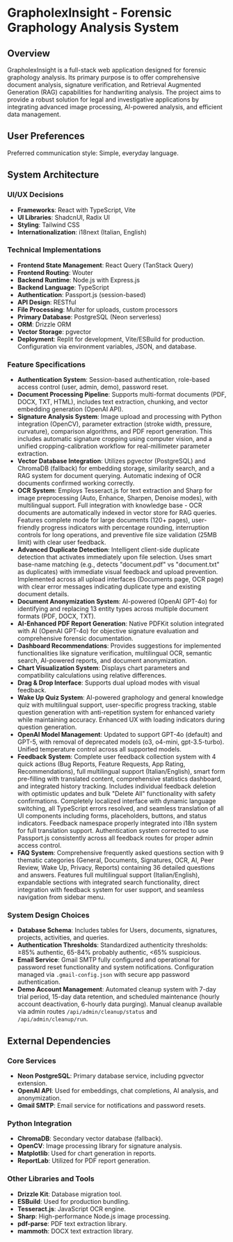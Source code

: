 # GrapholexInsight - Forensic Graphology Analysis System

## Overview
GrapholexInsight is a full-stack web application designed for forensic graphology analysis. Its primary purpose is to offer comprehensive document analysis, signature verification, and Retrieval Augmented Generation (RAG) capabilities for handwriting analysis. The project aims to provide a robust solution for legal and investigative applications by integrating advanced image processing, AI-powered analysis, and efficient data management.

## User Preferences
Preferred communication style: Simple, everyday language.

## System Architecture

### UI/UX Decisions
- **Frameworks**: React with TypeScript, Vite
- **UI Libraries**: ShadcnUI, Radix UI
- **Styling**: Tailwind CSS
- **Internationalization**: i18next (Italian, English)

### Technical Implementations
- **Frontend State Management**: React Query (TanStack Query)
- **Frontend Routing**: Wouter
- **Backend Runtime**: Node.js with Express.js
- **Backend Language**: TypeScript
- **Authentication**: Passport.js (session-based)
- **API Design**: RESTful
- **File Processing**: Multer for uploads, custom processors
- **Primary Database**: PostgreSQL (Neon serverless)
- **ORM**: Drizzle ORM
- **Vector Storage**: pgvector
- **Deployment**: Replit for development, Vite/ESBuild for production. Configuration via environment variables, JSON, and database.

### Feature Specifications
- **Authentication System**: Session-based authentication, role-based access control (user, admin, demo), password reset.
- **Document Processing Pipeline**: Supports multi-format documents (PDF, DOCX, TXT, HTML), includes text extraction, chunking, and vector embedding generation (OpenAI API).
- **Signature Analysis System**: Image upload and processing with Python integration (OpenCV), parameter extraction (stroke width, pressure, curvature), comparison algorithms, and PDF report generation. This includes automatic signature cropping using computer vision, and a unified cropping-calibration workflow for real-millimeter parameter extraction.
- **Vector Database Integration**: Utilizes pgvector (PostgreSQL) and ChromaDB (fallback) for embedding storage, similarity search, and a RAG system for document querying. Automatic indexing of OCR documents confirmed working correctly.
- **OCR System**: Employs Tesseract.js for text extraction and Sharp for image preprocessing (Auto, Enhance, Sharpen, Denoise modes), with multilingual support. Full integration with knowledge base - OCR documents are automatically indexed in vector store for RAG queries. Features complete mode for large documents (120+ pages), user-friendly progress indicators with percentage rounding, interruption controls for long operations, and preventive file size validation (25MB limit) with clear user feedback.
- **Advanced Duplicate Detection**: Intelligent client-side duplicate detection that activates immediately upon file selection. Uses smart base-name matching (e.g., detects "document.pdf" vs "document.txt" as duplicates) with immediate visual feedback and upload prevention. Implemented across all upload interfaces (Documents page, OCR page) with clear error messages indicating duplicate type and existing document details.
- **Document Anonymization System**: AI-powered (OpenAI GPT-4o) for identifying and replacing 13 entity types across multiple document formats (PDF, DOCX, TXT).
- **AI-Enhanced PDF Report Generation**: Native PDFKit solution integrated with AI (OpenAI GPT-4o) for objective signature evaluation and comprehensive forensic documentation.
- **Dashboard Recommendations**: Provides suggestions for implemented functionalities like signature verification, multilingual OCR, semantic search, AI-powered reports, and document anonymization.
- **Chart Visualization System**: Displays chart parameters and compatibility calculations using relative differences.
- **Drag & Drop Interface**: Supports dual upload modes with visual feedback.
- **Wake Up Quiz System**: AI-powered graphology and general knowledge quiz with multilingual support, user-specific progress tracking, stable question generation with anti-repetition system for enhanced variety while maintaining accuracy. Enhanced UX with loading indicators during question generation.
- **OpenAI Model Management**: Updated to support GPT-4o (default) and GPT-5, with removal of deprecated models (o3, o4-mini, gpt-3.5-turbo). Unified temperature control across all supported models.
- **Feedback System**: Complete user feedback collection system with 4 quick actions (Bug Reports, Feature Requests, App Rating, Recommendations), full multilingual support (Italian/English), smart form pre-filling with translated content, comprehensive statistics dashboard, and integrated history tracking. Includes individual feedback deletion with optimistic updates and bulk "Delete All" functionality with safety confirmations. Completely localized interface with dynamic language switching, all TypeScript errors resolved, and seamless translation of all UI components including forms, placeholders, buttons, and status indicators. Feedback namespace properly integrated into i18n system for full translation support. Authentication system corrected to use Passport.js consistently across all feedback routes for proper admin access control.
- **FAQ System**: Comprehensive frequently asked questions section with 9 thematic categories (General, Documents, Signatures, OCR, AI, Peer Review, Wake Up, Privacy, Reports) containing 36 detailed questions and answers. Features full multilingual support (Italian/English), expandable sections with integrated search functionality, direct integration with feedback system for user support, and seamless navigation from sidebar menu.

### System Design Choices
- **Database Schema**: Includes tables for Users, documents, signatures, projects, activities, and queries.
- **Authentication Thresholds**: Standardized authenticity thresholds: ≥85% authentic, 65-84% probably authentic, <65% suspicious.
- **Email Service**: Gmail SMTP fully configured and operational for password reset functionality and system notifications. Configuration managed via `.gmail-config.json` with secure app password authentication.
- **Demo Account Management**: Automated cleanup system with 7-day trial period, 15-day data retention, and scheduled maintenance (hourly account deactivation, 6-hourly data purging). Manual cleanup available via admin routes `/api/admin/cleanup/status` and `/api/admin/cleanup/run`.

## External Dependencies

### Core Services
- **Neon PostgreSQL**: Primary database service, including pgvector extension.
- **OpenAI API**: Used for embeddings, chat completions, AI analysis, and anonymization.
- **Gmail SMTP**: Email service for notifications and password resets.

### Python Integration
- **ChromaDB**: Secondary vector database (fallback).
- **OpenCV**: Image processing library for signature analysis.
- **Matplotlib**: Used for chart generation in reports.
- **ReportLab**: Utilized for PDF report generation.

### Other Libraries and Tools
- **Drizzle Kit**: Database migration tool.
- **ESBuild**: Used for production bundling.
- **Tesseract.js**: JavaScript OCR engine.
- **Sharp**: High-performance Node.js image processing.
- **pdf-parse**: PDF text extraction library.
- **mammoth**: DOCX text extraction library.